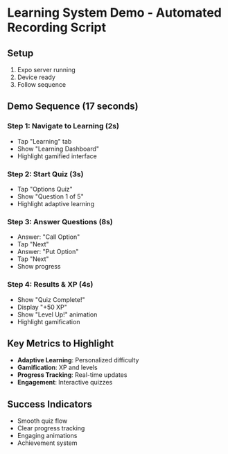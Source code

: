 # Learning System Demo - Automated Recording Script

## Setup
1. Expo server running
2. Device ready
3. Follow sequence

## Demo Sequence (17 seconds)

### Step 1: Navigate to Learning (2s)
- Tap "Learning" tab
- Show "Learning Dashboard"
- Highlight gamified interface

### Step 2: Start Quiz (3s)
- Tap "Options Quiz"
- Show "Question 1 of 5"
- Highlight adaptive learning

### Step 3: Answer Questions (8s)
- Answer: "Call Option"
- Tap "Next"
- Answer: "Put Option"
- Tap "Next"
- Show progress

### Step 4: Results & XP (4s)
- Show "Quiz Complete!"
- Display "+50 XP"
- Show "Level Up!" animation
- Highlight gamification

## Key Metrics to Highlight
- **Adaptive Learning**: Personalized difficulty
- **Gamification**: XP and levels
- **Progress Tracking**: Real-time updates
- **Engagement**: Interactive quizzes

## Success Indicators
- Smooth quiz flow
- Clear progress tracking
- Engaging animations
- Achievement system
